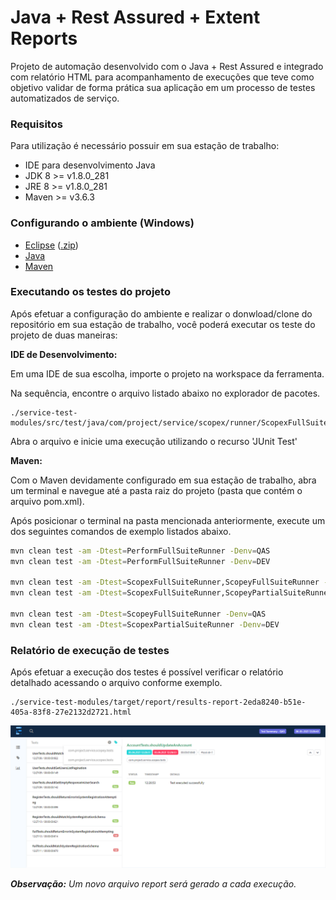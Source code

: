 # Java + Rest Assured + Extent Reports

Projeto de automação desenvolvido com o Java + Rest Assured e integrado com relatório HTML para acompanhamento de execuções que teve como objetivo validar de forma prática sua aplicação em um processo de testes automatizados de serviço.

### Requisitos
Para utilização é necessário possuir em sua estação de trabalho:

* IDE para desenvolvimento Java
* JDK 8 >= v1.8.0_281
* JRE 8 >= v1.8.0_281
* Maven >= v3.6.3

### Configurando o ambiente (Windows)

* [Eclipse](https://www.eclipse.org/downloads/packages/release/2019-06/r) ([.zip](https://www.eclipse.org/downloads/download.php?file=/technology/epp/downloads/release/2019-06/R/eclipse-jee-2019-06-R-win32-x86_64.zip))
* [Java](https://mauriciogeneroso.medium.com/s%C3%A9rie-configurando-java-overview-79ded2f8d41b)
* [Maven](https://dicasdejava.com.br/como-instalar-o-maven-no-windows)

### Executando os testes do projeto
Após efetuar a configuração do ambiente e realizar o donwload/clone do repositório em sua estação de trabalho, você poderá executar os teste do projeto de duas maneiras:

**IDE de Desenvolvimento:**

Em uma IDE de sua escolha, importe o projeto na workspace da ferramenta.

Na sequência, encontre o arquivo listado abaixo no explorador de pacotes.
```
./service-test-modules/src/test/java/com/project/service/scopex/runner/ScopexFullSuiteRunner.java
```

Abra o arquivo e inicie uma execução utilizando o recurso 'JUnit Test'

**Maven:**

Com o Maven devidamente configurado em sua estação de trabalho, abra um terminal e navegue até a pasta raiz do projeto (pasta que contém o arquivo pom.xml).

Após posicionar o terminal na pasta mencionada anteriormente, execute um dos seguintes comandos de exemplo listados abaixo.
```bash
mvn clean test -am -Dtest=PerformFullSuiteRunner -Denv=QAS
mvn clean test -am -Dtest=PerformFullSuiteRunner -Denv=DEV

mvn clean test -am -Dtest=ScopexFullSuiteRunner,ScopeyFullSuiteRunner -Denv=QAS
mvn clean test -am -Dtest=ScopexFullSuiteRunner,ScopeyPartialSuiteRunner -Denv=DEV

mvn clean test -am -Dtest=ScopeyFullSuiteRunner -Denv=QAS
mvn clean test -am -Dtest=ScopexPartialSuiteRunner -Denv=DEV
```

### Relatório de execução de testes
Após efetuar a execução dos testes é possível verificar o relatório detalhado acessando o arquivo conforme exemplo.
```
./service-test-modules/target/report/results-report-2eda8240-b51e-405a-83f8-27e2132d2721.html
```
![Resport Result](./report/report-sample.png)

***Observação:*** _Um novo arquivo report será gerado a cada execução._
